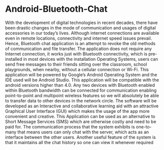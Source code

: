 # Android-Bluetooth-Chat
With the development of digital technologies in recent decades, there have been drastic changes in the mode of communication and usages of digital accessories in our today’s lives. Although internet connections are available even in remote locations, connectivity and internet speed issues prevail. Hence, Bluetooth chat application is an attempt to revoke the old methods of communication and file transfer. The application does not require any Internet connection, it works just with Bluetooth connectivity, which is pre-installed in most devices with the installation Operating Systems, users can send free messages to their friends sitting over the classroom, school playgrounds, when nearby, without a cellular connection or Wi-Fi. This application will be powered by Google’s Android Operating System and the IDE used will be Android Studio. This application will be compatible with the android versions higher than 4.0. Any two devices with Bluetooth enabled within Bluetooth bandwidth can be connected for communication enabling point-to-point and multipoint wireless features so we will absolutely be able to transfer data to other devices in the network circle. The software will be developed as an Interactive and collaborative learning aid with an attractive Graphical User Interface (GUI) which makes the usage of the app more convenient and creative. This Application can be used as an alternative to Short Message Services (SMS) which are otherwise costly and need to be paid for. The communication process that the system exhibits is one-to-many that means users can only chat with the server, which acts as an interface between the other users. Another useful feature of the system is that it maintains all the chat history so one can view it whenever required
